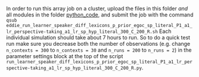 In order to run this array job on a cluster, upload the files in this folder *and* all modules in the folder [python_code](../blob/master/python_code), and submit the job with the command `qsub eddie_run_learner_speaker_diff_lexicons_p_prior_egoc_sp_literal_P1_a1_lr_perspective-taking_a1_lr_sp_hyp_literal_300_C_200_R.sh`
Each individual simulation should take about 7 hours to run. So to do a quick test run make sure you decrease both the number of observations (e.g. change `n_contexts = 300` to `n_contexts = 30` and `n_runs = 200` to `n_runs = 2`) in the parameter settings block at the top of the script `run_learner_speaker_diff_lexicons_p_prior_egoc_sp_literal_P1_a1_lr_perspective-taking_a1_lr_sp_hyp_literal_300_C_200_R.py`.
